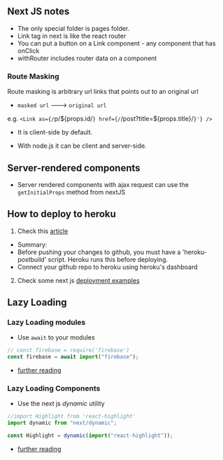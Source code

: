 ## Next JS notes

- The only special folder is pages folder.
- Link tag in next is like the react router
- You can put a button on a Link component - any component that has onClick
- withRouter includes router data on a component

### Route Masking

Route masking is arbitrary url links that points out to an original url

- `masked url` ---> `original url`

e.g. `<Link as={/`p/${props.id/`} href={/`/post?title=${props.title}/`}'} />`

- It is client-side by default.

- With node.js it can be client and server-side.

## Server-rendered components

- Server rendered components with ajax request can use the `getInitialProps` method from nextJS

## How to deploy to heroku

1. Check this [article](https://medim.com/@jacoboakley/deploy-a-next-js-app-on-heroku-69bcb01db1b7)

- Summary:
- Before pushing your changes to github, you must have a 'heroku-postbuild' script. Heroku runs this before deploying.
- Connect your github repo to heroku using heroku's dashboard

2. Check some next js [deployment examples](https://github.com/zeit/next.js/tree/3949c82bdfe268f841178979800aa8e71bbf412c/examples/custom-server-express)

## Lazy Loading

### Lazy Loading modules

- Use `await` to your modules

```javascript
// const firebase = require('firebase')
const firebase = await import("firebase");
```

- [further reading](https://nextjs.org/learn/excel/lazy-loading-modules/lazy-loading)

### Lazy Loading Components

- Use the next js _dynamic_ utility

```js
//import Highlight from 'react-highlight'
import dynamic from "next/dynamic";

const Highlight = dynamic(import("react-highlight"));
```

- [further reading](https://nextjs.org/learn/excel/lazy-loading-components/hello-dynamic-components)
